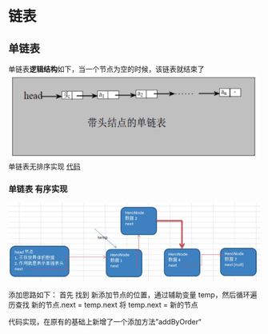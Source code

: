 # 链表
## 单链表
单链表**逻辑结构**如下，当一个节点为空的时候，该链表就结束了
![img.png](../../../img/list1.png)
单链表无排序实现
[代码](linked.java)

### 单链表 有序实现
![img.png](../../../img/list2.png)

添加思路如下：
首先 找到 新添加节点的位置，通过辅助变量 temp，然后循环遍历查找
新的节点.next = temp.next
将 temp.next = 新的节点

代码实现，在原有的基础上新增了一个添加方法”addByOrder“
